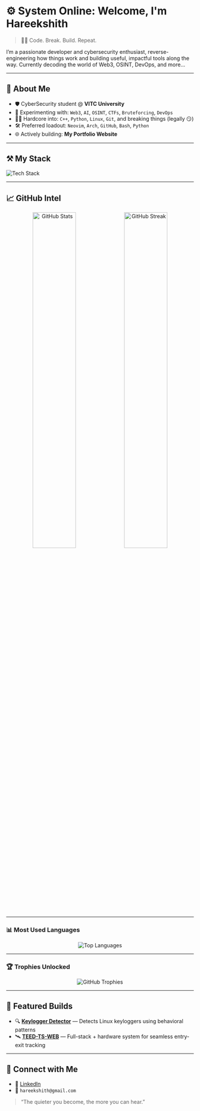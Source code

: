 # ⚙️ System Online: Welcome, I'm Hareekshith

> 🧑‍💻 Code. Break. Build. Repeat.

I’m a passionate developer and cybersecurity enthusiast, reverse-engineering how things work and building useful, impactful tools along the way. Currently decoding the world of Web3, OSINT, DevOps, and more...

---

## 🧬 About Me

- 🛡️ CyberSecurity student @ **VITC University**
- 🧪 Experimenting with: `Web3`, `AI`, `OSINT`, `CTFs`, `Bruteforcing`, `DevOps`
- 👨‍💻 Hardcore into: `C++`, `Python`, `Linux`, `Git`, and breaking things (legally 😏)
- 🛠️ Preferred loadout: `Neovim`, `Arch`, `GitHub`, `Bash`, `Python`
- 🌐 Actively building: **My Portfolio Website**

---

## ⚒️ My Stack

![Tech Stack](https://skillicons.dev/icons?i=arch,neovim,html,css,js,react,django,python,mongodb,git,github)

---

## 📈 GitHub Intel

<p align="center">
  <img src="https://github-readme-stats.vercel.app/api?username=Hareekshith&show_icons=true&theme=radical&count_private=true" width="48%" alt="GitHub Stats" />
  <img src="https://github-readme-streak-stats.herokuapp.com/?user=Hareekshith&theme=radical" width="48%" alt="GitHub Streak" />
</p>

---

### 📊 Most Used Languages

<p align="center">
  <img src="https://github-readme-stats.vercel.app/api/top-langs/?username=Hareekshith&layout=compact&theme=radical&langs_count=8" alt="Top Languages" />
</p>

---

### 🏆 Trophies Unlocked

<p align="center">
  <img src="https://github-profile-trophy.vercel.app/?username=Hareekshith&theme=radical&no-bg=true&no-frame=true" alt="GitHub Trophies" />
</p>

---

## 🧠 Featured Builds

- 🔍 [**Keylogger Detector**](https://github.com/Hareekshith/keylogger-detection) — Detects Linux keyloggers using behavioral patterns
- 🛰️ [**TEED-TS-WEB**](https://github.com/ERROR-SIDDH/TEED-TS-WEB) — Full-stack + hardware system for seamless entry-exit tracking

---

## 🔗 Connect with Me

- 🔗 [LinkedIn](https://www.linkedin.com/in/hareekshith-as-276663313/)
- 📧 `hareekshith@gmail.com`

> “The quieter you become, the more you can hear.”  
